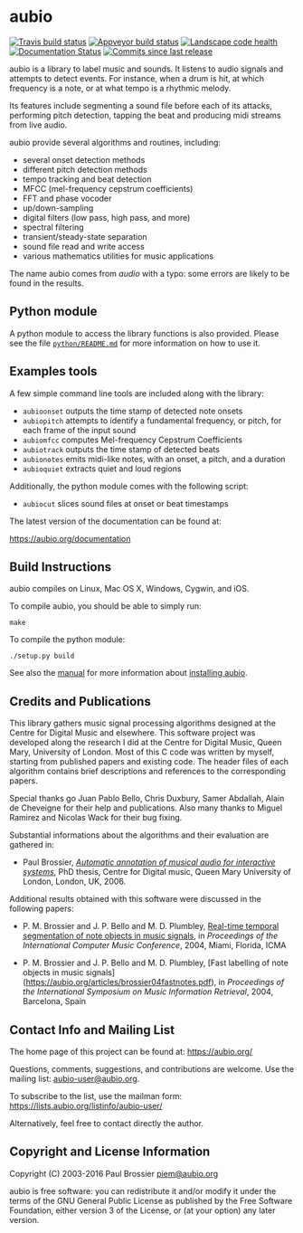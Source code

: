 aubio
=====

[![Travis build status](https://travis-ci.org/aubio/aubio.svg?branch=master)](https://travis-ci.org/aubio/aubio "Travis build status")
[![Appveyor build status](https://img.shields.io/appveyor/ci/piem/aubio/master.svg)](https://ci.appveyor.com/project/piem/aubio "Appveyor build status")
[![Landscape code health](https://landscape.io/github/aubio/aubio/master/landscape.svg?style=flat)](https://landscape.io/github/aubio/aubio/master "Landscape code health")
[![Documentation Status](https://readthedocs.org/projects/aubio/badge/?version=latest)](http://aubio.readthedocs.io/en/latest/?badge=latest "Documentation status")
[![Commits since last release](https://img.shields.io/github/commits-since/aubio/aubio/0.4.4.svg)](https://github.com/aubio/aubio "Commits since last release")

aubio is a library to label music and sounds. It listens to audio signals and
attempts to detect events. For instance, when a drum is hit, at which frequency
is a note, or at what tempo is a rhythmic melody.

Its features include segmenting a sound file before each of its attacks,
performing pitch detection, tapping the beat and producing midi streams from
live audio.

aubio provide several algorithms and routines, including:

  - several onset detection methods
  - different pitch detection methods
  - tempo tracking and beat detection
  - MFCC (mel-frequency cepstrum coefficients)
  - FFT and phase vocoder
  - up/down-sampling
  - digital filters (low pass, high pass, and more)
  - spectral filtering
  - transient/steady-state separation
  - sound file read and write access
  - various mathematics utilities for music applications

The name aubio comes from _audio_ with a typo: some errors are likely to be
found in the results.

Python module
-------------

A python module to access the library functions is also provided. Please see
the file [`python/README.md`](python/README.md) for more information on how to
use it.

Examples tools
--------------

A few simple command line tools are included along with the library:

 - `aubioonset` outputs the time stamp of detected note onsets
 - `aubiopitch` attempts to identify a fundamental frequency, or pitch, for
   each frame of the input sound
 - `aubiomfcc` computes Mel-frequency Cepstrum Coefficients
 - `aubiotrack` outputs the time stamp of detected beats
 - `aubionotes` emits midi-like notes, with an onset, a pitch, and a duration
 - `aubioquiet` extracts quiet and loud regions

Additionally, the python module comes with the following script:

 - `aubiocut` slices sound files at onset or beat timestamps

The latest version of the documentation can be found at:

  https://aubio.org/documentation

Build Instructions
------------------

aubio compiles on Linux, Mac OS X, Windows, Cygwin, and iOS.

To compile aubio, you should be able to simply run:

    make

To compile the python module:

    ./setup.py build

See also the [manual](https://aubio.org/manual/latest/) for more information
about [installing aubio](https://aubio.org/manual/latest/installing.html).

Credits and Publications
------------------------

This library gathers music signal processing algorithms designed at the Centre
for Digital Music and elsewhere. This software project was developed along the
research I did at the Centre for Digital Music, Queen Mary, University of
London. Most of this C code was written by myself, starting from published
papers and existing code. The header files of each algorithm contains brief
descriptions and references to the corresponding papers.

Special thanks go Juan Pablo Bello, Chris Duxbury, Samer Abdallah, Alain de
Cheveigne for their help and publications. Also many thanks to Miguel Ramirez
and Nicolas Wack for their bug fixing.

Substantial informations about the algorithms and their evaluation are gathered
in:

  - Paul Brossier, _[Automatic annotation of musical audio for interactive
    systems](https://aubio.org/phd)_, PhD thesis, Centre for Digital music,
Queen Mary University of London, London, UK, 2006.

Additional results obtained with this software were discussed in the following
papers:

  - P. M. Brossier and J. P. Bello and M. D. Plumbley, [Real-time temporal
    segmentation of note objects in music signals](https://aubio.org/articles/brossier04fastnotes.pdf),
in _Proceedings of the International Computer Music Conference_, 2004, Miami,
Florida, ICMA

  -  P. M. Brossier and J. P. Bello and M. D. Plumbley, [Fast labelling of note
     objects in music signals] (https://aubio.org/articles/brossier04fastnotes.pdf),
in _Proceedings of the International Symposium on Music Information Retrieval_,
2004, Barcelona, Spain


Contact Info and Mailing List
-----------------------------

The home page of this project can be found at: https://aubio.org/

Questions, comments, suggestions, and contributions are welcome. Use the
mailing list: <aubio-user@aubio.org>.

To subscribe to the list, use the mailman form:
https://lists.aubio.org/listinfo/aubio-user/

Alternatively, feel free to contact directly the author.


Copyright and License Information
---------------------------------

Copyright (C) 2003-2016 Paul Brossier <piem@aubio.org>

aubio is free software: you can redistribute it and/or modify it under the
terms of the GNU General Public License as published by the Free Software
Foundation, either version 3 of the License, or (at your option) any later
version.
